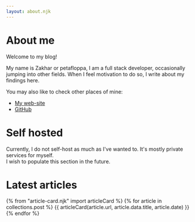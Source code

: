 ```yaml
---
layout: about.njk
---
```


# About me

Welcome to my blog!

My name is Zakhar or petafloppa, I am a full stack developer, occasionally jumping into other fields. When I feel motivation to do so, I write about my findings here.

You may also like to check other places of mine:

- [My web-site](https://petafloppa.cc)
- [GitHub](https://github.com/3elDU)

# Self hosted

Currently, I do not self-host as much as I've wanted to. It's mostly private services for myself.<br>
I wish to populate this section in the future.

# Latest articles

{% from "article-card.njk" import articleCard %}
{% for article in collections.post %}
{{ articleCard(article.url, article.data.title, article.date) }}
{% endfor %}
